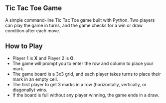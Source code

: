 Tic Tac Toe Game
-----------------
A simple command-line Tic Tac Toe game built with Python. Two players can play the game in turns, and the game checks for a win or draw condition after each move.

How to Play
------------
- Player 1 is **X** and Player 2 is **O**.
- The game will prompt you to enter the row and column to place your mark.
- The game board is a 3x3 grid, and each player takes turns to place their mark in an empty cell.
- The first player to get 3 marks in a row (horizontally, vertically, or diagonally) wins.
- If the board is full without any player winning, the game ends in a draw.


